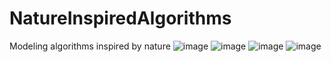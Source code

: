 # NatureInspiredAlgorithms
Modeling algorithms inspired by nature
![image](https://github.com/Jeant1k/NatureInspiredAlgorithms/assets/108530450/4f8a05d5-c8ca-41b7-9957-337d6b40668e)
![image](https://github.com/Jeant1k/NatureInspiredAlgorithms/assets/108530450/9de7eb35-e7fd-4bb7-ac4a-473020ab7c20)
![image](https://github.com/Jeant1k/NatureInspiredAlgorithms/assets/108530450/19cfdb24-0dd6-4a27-beb9-7be469c725fb)
![image](https://github.com/Jeant1k/NatureInspiredAlgorithms/assets/108530450/c1de231b-e06d-405f-bff0-0610c72ad8ae)
